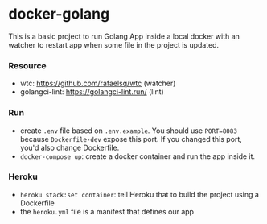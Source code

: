 # docker-golang

This is a basic project to run Golang App inside a local docker with an watcher to restart app when some file in the project is updated.

### Resource

- wtc: https://github.com/rafaelsq/wtc (watcher)
- golangci-lint: https://golangci-lint.run/ (lint)

### Run

- create `.env` file based on `.env.example`. You should use `PORT=8083` because `Dockerfile-dev` expose this port. If you changed this port, you'd also change Dockerfile.
- `docker-compose up`: create a docker container and run the app inside it.

### Heroku

- `heroku stack:set container`: tell Heroku that to build the project using a Dockerfile
- the `heroku.yml` file is a manifest that defines our app
